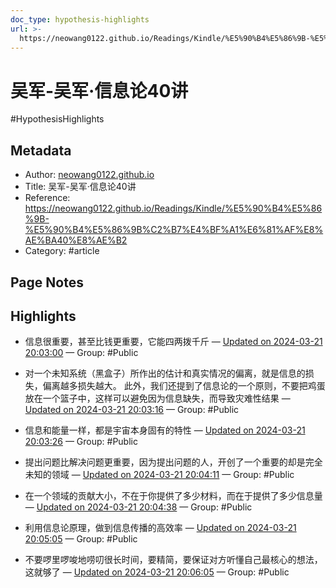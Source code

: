 ```yaml
---
doc_type: hypothesis-highlights
url: >-
  https://neowang0122.github.io/Readings/Kindle/%E5%90%B4%E5%86%9B-%E5%90%B4%E5%86%9B%C2%B7%E4%BF%A1%E6%81%AF%E8%AE%BA40%E8%AE%B2
---
```


# 吴军-吴军·信息论40讲

#HypothesisHighlights

## Metadata
- Author: [neowang0122.github.io]()
- Title: 吴军-吴军·信息论40讲
- Reference: https://neowang0122.github.io/Readings/Kindle/%E5%90%B4%E5%86%9B-%E5%90%B4%E5%86%9B%C2%B7%E4%BF%A1%E6%81%AF%E8%AE%BA40%E8%AE%B2
- Category: #article

## Page Notes
## Highlights
- 信息很重要，甚至比钱更重要，它能四两拨千斤 — [Updated on 2024-03-21 20:03:00](https://hyp.is/i8yrHOffEe6W8g_XFe_Eug/neowang0122.github.io/Readings/Kindle/%E5%90%B4%E5%86%9B-%E5%90%B4%E5%86%9B%C2%B7%E4%BF%A1%E6%81%AF%E8%AE%BA40%E8%AE%B2) — Group: #Public

- 对一个未知系统（黑盒子）所作出的估计和真实情况的偏离，就是信息的损失，偏离越多损失越大。 此外，我们还提到了信息论的一个原则，不要把鸡蛋放在一个篮子中，这样可以避免因为信息缺失，而导致灾难性结果 — [Updated on 2024-03-21 20:03:16](https://hyp.is/laVy6uffEe698jM2JyOEwg/neowang0122.github.io/Readings/Kindle/%E5%90%B4%E5%86%9B-%E5%90%B4%E5%86%9B%C2%B7%E4%BF%A1%E6%81%AF%E8%AE%BA40%E8%AE%B2) — Group: #Public

- 信息和能量一样，都是宇宙本身固有的特性 — [Updated on 2024-03-21 20:03:26](https://hyp.is/m2XhBuffEe6UFssO7fJ6wA/neowang0122.github.io/Readings/Kindle/%E5%90%B4%E5%86%9B-%E5%90%B4%E5%86%9B%C2%B7%E4%BF%A1%E6%81%AF%E8%AE%BA40%E8%AE%B2) — Group: #Public

- 提出问题比解决问题更重要，因为提出问题的人，开创了一个重要的却是完全未知的领域 — [Updated on 2024-03-21 20:04:11](https://hyp.is/tiiZSOffEe6NcdeR2pgZjw/neowang0122.github.io/Readings/Kindle/%E5%90%B4%E5%86%9B-%E5%90%B4%E5%86%9B%C2%B7%E4%BF%A1%E6%81%AF%E8%AE%BA40%E8%AE%B2) — Group: #Public

- 在一个领域的贡献大小，不在于你提供了多少材料，而在于提供了多少信息量 — [Updated on 2024-03-21 20:04:38](https://hyp.is/xhDJhOffEe6XGf-h9B0qOQ/neowang0122.github.io/Readings/Kindle/%E5%90%B4%E5%86%9B-%E5%90%B4%E5%86%9B%C2%B7%E4%BF%A1%E6%81%AF%E8%AE%BA40%E8%AE%B2) — Group: #Public

- 利用信息论原理，做到信息传播的高效率 — [Updated on 2024-03-21 20:05:05](https://hyp.is/1iLqWuffEe6jIJ_k7W737w/neowang0122.github.io/Readings/Kindle/%E5%90%B4%E5%86%9B-%E5%90%B4%E5%86%9B%C2%B7%E4%BF%A1%E6%81%AF%E8%AE%BA40%E8%AE%B2) — Group: #Public

- 不要啰里啰唆地唠叨很长时间，要精简，要保证对方听懂自己最核心的想法，这就够了 — [Updated on 2024-03-21 20:06:05](https://hyp.is/-hrRUuffEe6Ptb-pgtBsbA/neowang0122.github.io/Readings/Kindle/%E5%90%B4%E5%86%9B-%E5%90%B4%E5%86%9B%C2%B7%E4%BF%A1%E6%81%AF%E8%AE%BA40%E8%AE%B2) — Group: #Public



